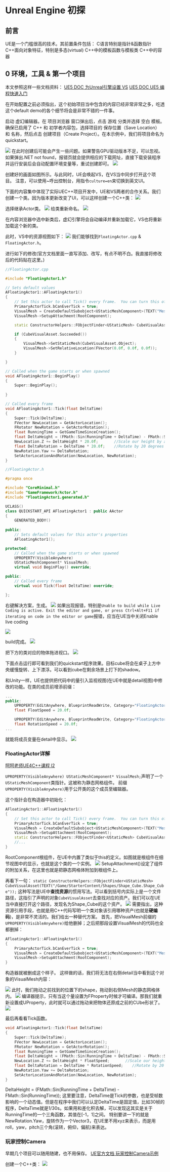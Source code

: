 # Unreal Engine 初探

## 前言
UE是一个门槛很高的技术。其前置条件包括：
C语言特别是指针&函数指针
C++面向对象特征，特别是多态(virtual)
C++中的模板函数与模板类
C++中的容器

## 0 环境，工具 & 第一个项目
本文参照这样一些文档资料：
[UE5 DOC 为Unreal引擎设置 VS](https://docs.unrealengine.com/5.0/zh-CN/setting-up-visual-studio-development-environment-for-cplusplus-projects-in-unreal-engine/)
[UE5 DOC UE5 编程快速入门](https://docs.unrealengine.com/5.0/zh-CN/unreal-engine-cpp-quick-start/)

在开始配置之前必须指出，这个初始项目当中包含的内容已经非常非常之多，吃透这个default demo的各个细节将会是非常不错的一件事。

启动 虚幻编辑器。在 项目浏览器 窗口弹出后，点击 游戏 分类并选择 空白 模板。确保已启用了 C++ 和 初学者内容包，选择项目的 保存位置（Save Location） 和 名称，然后点击 创建项目（Create Project）。在本示例中，我们将项目命名为quickstart。

![](./markdown_pic/ue-1.jpg)
在此时创建后可能会产生一些问题。如果警告GPU驱动版本不足，可以忽视。如果弹出.NET not found，报错页就会提供相应的下载网址，直接下载安装程序并运行安装后会自动配置环境变量等，重试创建即可。
![](./markdown_pic/ue-2.jpg)

创建好的画面如图所示。与此同时，UE会唤起VS，在VS当中同步打开这个项目。
注意，可以使用~呼出控制台，用指令`culture=en`来切换到英文UI。

下面的内容集中体现了实际UEC++项目开发中，UE和VS两者的合作关系。我们创建一个类。因为版本更新改变了UI，可以这样创建一个C++类：
![](./markdown_pic/ue-3.jpg)

选择继承Actor类。
![](./markdown_pic/ue-4.jpg)
给类重新命名。
![](./markdown_pic/ue-5.jpg)

在内容浏览器中选中新类后，虚幻引擎将会自动编译并重新加载它，VS也将重新加载这个新的类。

此时，VS中的资源视图如下：
![](./markdown_pic/ue-6.jpg)
我们能够找到`FloatingActor.cpp` & `FloatingActor.h`。

进行如下的修改(官方文档里面一直写添加、改写，有点不明不白。我直接将修改后的代码贴在这里。)
```cpp
//FloatingActor.cpp

#include "FloatingActor1.h"

// Sets default values
AFloatingActor1::AFloatingActor1()
{
 	// Set this actor to call Tick() every frame.  You can turn this off to improve performance if you don't need it.
	PrimaryActorTick.bCanEverTick = true;
	VisualMesh = CreateDefaultSubobject<UStaticMeshComponent>(TEXT("Mesh"));
	VisualMesh->SetupAttachment(RootComponent);

	static ConstructorHelpers::FObjectFinder<UStaticMesh> CubeVisualAsset(TEXT("/Game/StarterContent/Shapes/Shape_Cube.Shape_Cube"));

	if (CubeVisualAsset.Succeeded())
	{
		VisualMesh->SetStaticMesh(CubeVisualAsset.Object);
		VisualMesh->SetRelativeLocation(FVector(0.0f, 0.0f, 0.0f));
	}

}

// Called when the game starts or when spawned
void AFloatingActor1::BeginPlay()
{
	Super::BeginPlay();
	
}

// Called every frame
void AFloatingActor1::Tick(float DeltaTime)
{
	Super::Tick(DeltaTime);
	FVector NewLocation = GetActorLocation();
	FRotator NewRotation = GetActorRotation();
	float RunningTime = GetGameTimeSinceCreation();
	float DeltaHeight = (FMath::Sin(RunningTime + DeltaTime) - FMath::Sin(RunningTime));
	NewLocation.Z += DeltaHeight * 20.0f;       //Scale our height by a factor of 20
	float DeltaRotation = DeltaTime * 20.0f;    //Rotate by 20 degrees per second
	NewRotation.Yaw += DeltaRotation;
	SetActorLocationAndRotation(NewLocation, NewRotation);
}

```
```cpp
//FloatingActor.h

#pragma once

#include "CoreMinimal.h"
#include "GameFramework/Actor.h"
#include "FloatingActor1.generated.h"

UCLASS()
class QUICKSTART_API AFloatingActor1 : public AActor
{
	GENERATED_BODY()
	
public:	
	// Sets default values for this actor's properties
	AFloatingActor1();

protected:
	// Called when the game starts or when spawned
	UPROPERTY(VisibleAnywhere)
	UStaticMeshComponent* VisualMesh;
	virtual void BeginPlay() override;

public:	
	// Called every frame
	virtual void Tick(float DeltaTime) override;

};
```

右键解决方案，生成。
![](./markdown_pic/ue-7.jpg)
如果出现报错，特别是`Unable to build while Live Coding is active. Exit the editor and game, or press Ctrl+Alt+F11 if iterating on code in the editor or game`报错，应当在UE当中关闭Enable live coding

![](./markdown_pic/ue-8.jpg)

build完成。
![](./markdown_pic/ue-9.jpg)

把下方的类对应的物体拖进视口。
![](./markdown_pic/ue-10.jpg)

下面点击运行即可看到我们的quickstart程序效果。目标cube将会在桌子上方中央缓慢旋转、上下漂浮。可以看到cube在剩余场景上打下的shadow。

和Unity一样，UE也提供把代码中的量引入监视视图(在UE中就是detail视图)中修改的功能。在类的成员前增添前缀：
```cpp
...
public: 
    UPROPERTY(EditAnywhere, BlueprintReadWrite, Category="FloatingActor")
    float FloatSpeed = 20.0f;

    UPROPERTY(EditAnywhere, BlueprintReadWrite, Category="FloatingActor")
    float RotationSpeed = 20.0f;
...
```
就能将成员变量在detail中显示。
![](./markdown_pic/ue-11.jpg)

### FloatingActor详解
[呵呵老师UE4C++课程 l2](https://www.bilibili.com/video/BV1Y7411s7H8/?spm_id_from=333.999.0.0&vd_source=fcabf2d02580039110de5bfc784d50d5)


`UPROPERTY(VisibleAnywhere) UStaticMeshComponent* VisualMesh;`声明了一个`UStaticMeshComponent`类指针。这被称为静态网格组件。
前缀`UPROPERTY(VisibleAnywhere)`用于公开类的这个成员至编辑器。

这个指针会在构造器中初始化：
```cpp
AFloatingActor1::AFloatingActor1()
{
 	// Set this actor to call Tick() every frame.  You can turn this off to improve performance if you don't need it.
	PrimaryActorTick.bCanEverTick = true;
	VisualMesh = CreateDefaultSubobject<UStaticMeshComponent>(TEXT("Mesh"));
	VisualMesh->SetupAttachment(RootComponent);
	static ConstructorHelpers::FObjectFinder<UStaticMesh> CubeVisualAsset(TEXT("/Game/StarterContent/Shapes/Shape_Cube.Shape_Cube"));
	//...
}
```
RootComponent根组件，在UE中内置了类似于this的定义。如图就是根组件在细节视图中的显示，也就是这个类的一个实例。
![](./markdown_pic/ue-12.jpg)
SetupAttachment()设定了组件的附加关系，在这里也就是把静态网格体附加到根组件上。

再看下一句：
`static ConstructorHelpers::FObjectFinder<UStaticMesh> CubeVisualAsset(TEXT("/Game/StarterContent/Shapes/Shape_Cube.Shape_Cube"));`
这种写法是UE中**查找资源**的惯用写法。可以看到括号内实际上是一个文件路径，这指引了声明的对象`CubeVisualAsset`去查找对应的资产。我们可以在UE当中直接打开这个路径，发现名为Shape_Cube的这个资产。
![](./markdown_pic/ue-13.jpg)
需要指出，这种资源引用手段，也就是用C++代码写明一个类对象该引用哪种资产(也就是**硬编码**)，是非常不灵活的。我们给出一种替代方案。
首先，把VisualMesh前缀的`UPROPERTY(VisibleAnywhere)`给他删掉；之后把那段设置VisualMesh的代码也全都删掉：
```cpp
AFloatingActor1::AFloatingActor1()
{
	PrimaryActorTick.bCanEverTick = true;
	VisualMesh = CreateDefaultSubobject<UStaticMeshComponent>(TEXT("Mesh"));
	VisualMesh->SetupAttachment(RootComponent);
}
```
构造器就被删成这个样子。
这样做的话，我们将无法在右侧detail当中看到这个对象的VisualMesh内容：

![](./markdown_pic/ue-14.jpg)
此时，我们拖动之前找到的位置下的shape，拖动到右侧Mesh的静态网格体内。
![](./markdown_pic/ue-15.jpg)
编译器提示，只有当这个量设置为FProperty时候才可编译。那我们就重新设置成UProperty，此时就可以通过拖动来把物体还原成之前的CUbe形状了。
![](./markdown_pic/ue-16.jpg)

最后再看看Tick函数。
```cpp
void AFloatingActor1::Tick(float DeltaTime)
{
	Super::Tick(DeltaTime);
	FVector NewLocation = GetActorLocation();
	FRotator NewRotation = GetActorRotation();
	float RunningTime = GetGameTimeSinceCreation();
	float DeltaHeight = (FMath::Sin(RunningTime + DeltaTime) - FMath::Sin(RunningTime));
	NewLocation.Z += DeltaHeight * FloatSpeed;       //Scale our height by a factor of 20
	float DeltaRotation = DeltaTime * RotationSpeed;    //Rotate by 20 degrees per second
	NewRotation.Yaw += DeltaRotation;
	SetActorLocationAndRotation(NewLocation, NewRotation);
}
```
DeltaHeight = (FMath::Sin(RunningTime + DeltaTime) - FMath::Sin(RunningTime)); 这里要注意，DeltaTime是Tick的参数，也是受帧数影响的一个动态值。但是在程序中我们可以认定DeltaTime是固定值，比如30帧的程序，DeltaTime就是1/30s。如果用和差化积去解，可以发现这其实是关于RunningTime的一个三角函数，其值在[-1，1]之间。
特别要讲一下的就是NewRotation.Yaw，旋转作为一个Vector3，在UE里不用xyz来表示，而是用roll，yaw，pitch三个角(滚转，俯仰，偏航)来表达。


### 玩家控制Camera
早期几个项目可以随用随建，也不用保存。
[UE官方文档 玩家控制Camera示例](https://docs.unrealengine.com/5.0/zh-CN/quick-start-guide-to-player-controlled-cameras-in-unreal-engine-cpp/)

创建一个C++类：
![](./markdown_pic/ue-17.jpg)